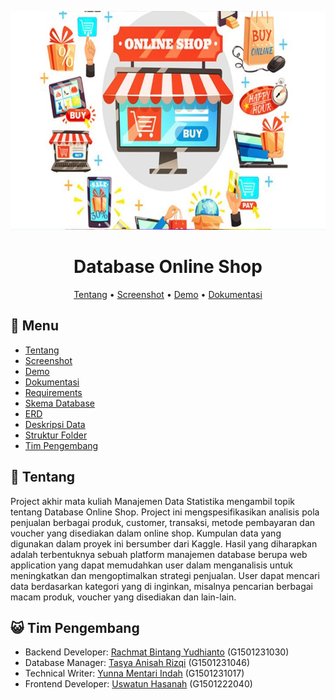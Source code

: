 <p align="center">
  <img width="715" height="350" src="Image/image-3023.png">
</p>

<div align="center">

# Database Online Shop

[Tentang](#scroll-tentang)
•
[Screenshot](#rice_scene-screenshot)
•
[Demo](#dvd-demo)
•
[Dokumentasi](#blue_book-dokumentasi)

</div>

## :bookmark_tabs: Menu

- [Tentang](#scroll-tentang)
- [Screenshot](#rice_scene-screenshot)
- [Demo](#dvd-demo)
- [Dokumentasi](#blue_book-dokumentasi)
- [Requirements](#exclamation-requirements)
- [Skema Database](#floppy_disk-skema-database)
- [ERD](#rotating_light-erd)
- [Deskripsi Data](#heavy_check_mark-deskripsi-data)
- [Struktur Folder](#open_file_folder-struktur-folder)
- [Tim Pengembang](#smiley_cat-tim-pengembang)

## :scroll: Tentang

Project akhir mata kuliah Manajemen Data Statistika mengambil topik tentang Database Online Shop. Project ini mengspesifikasikan analisis pola penjualan berbagai produk, customer, transaksi, metode pembayaran dan voucher yang disediakan dalam online shop. Kumpulan data yang digunakan dalam proyek ini bersumber dari Kaggle. Hasil yang diharapkan adalah terbentuknya sebuah platform manajemen database berupa web application yang dapat memudahkan user dalam menganalisis untuk meningkatkan dan mengoptimalkan strategi penjualan. User dapat mencari data berdasarkan kategori yang di inginkan, misalnya pencarian berbagai macam produk, voucher yang disediakan dan lain-lain.

## :smiley_cat: Tim Pengembang

- Backend Developer: [Rachmat Bintang Yudhianto](https://github.com/yudheeeeet) (G1501231030)
- Database Manager: [Tasya Anisah Rizqi](https://github.com/tasyaanisahrizqi) (G1501231046)
- Technical Writer: [Yunna Mentari Indah](https://github.com/yunnamentari) (G1501231017)
- Frontend Developer: [Uswatun Hasanah](https://github.com/hhyuss) (G1501222040)
